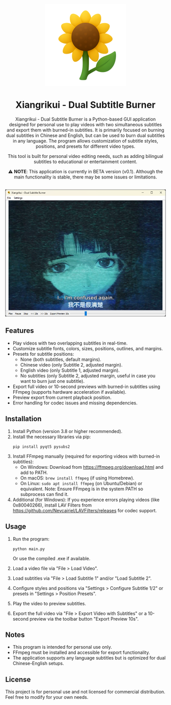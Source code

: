 <div align="center">
  <img src="./assets/img/icon.png" alt="Caniche TXT Aligner" width="256">
</div>

<h1 align="center">Xiangrikui - Dual Subtitle Burner</h1>

<div align="center">
  Xiangrikui - Dual Subtitle Burner is a Python-based GUI application designed for personal use to play videos with two simultaneous subtitles and export them with burned-in subtitles. It is primarily focused on burning dual subtitles in Chinese and English, but can be used to burn dual subtitles in any language. The program allows customization of subtitle styles, positions, and presets for different video types.

This tool is built for personal video editing needs, such as adding bilingual subtitles to educational or entertainment content.

⚠️ **NOTE**: This application is currently in BETA version (v0.1). Although the main functionality is stable, there may be some issues or limitations.
</div>
<br>
<div align="center">
  <img src="./assets/img/screenshot.png" alt="Kindle Screensaver Converter GUI screenshot" width="550">
</div>




## Features

- Play videos with two overlapping subtitles in real-time.
- Customize subtitle fonts, colors, sizes, positions, outlines, and margins.
- Presets for subtitle positions:
  - None (both subtitles, default margins).
  - Chinese video (only Subtitle 2, adjusted margin).
  - English video (only Subtitle 1, adjusted margin).
  - No subtitles (only Subtitle 2, adjusted margin, useful in case you want to burn just one subtitle).
- Export full video or 10-second previews with burned-in subtitles using FFmpeg (supports hardware acceleration if available).
- Preview export from current playback position.
- Error handling for codec issues and missing dependencies.

## Installation

1. Install Python (version 3.8 or higher recommended).
2. Install the necessary libraries via pip:
   ```
   pip install pyqt5 pysubs2
   ```
3. Install FFmpeg manually (required for exporting videos with burned-in subtitles):
   - On Windows: Download from https://ffmpeg.org/download.html and add to PATH.
   - On macOS: `brew install ffmpeg` (if using Homebrew).
   - On Linux: `sudo apt install ffmpeg` (on Ubuntu/Debian) or equivalent.
   Note: Ensure FFmpeg is in the system PATH so subprocess can find it.
4. Additional (for Windows): If you experience errors playing videos (like 0x80040266), install LAV Filters from https://github.com/Nevcairiel/LAVFilters/releases for codec support.

## Usage

1. Run the program:
   ```
   python main.py
   ```
   Or use the compiled .exe if available.

2. Load a video file via "File > Load Video".
3. Load subtitles via "File > Load Subtitle 1" and/or "Load Subtitle 2".
4. Configure styles and positions via "Settings > Configure Subtitle 1/2" or presets in "Settings > Position Presets".
5. Play the video to preview subtitles.
6. Export the full video via "File > Export Video with Subtitles" or a 10-second preview via the toolbar button "Export Preview 10s".

## Notes

- This program is intended for personal use only.
- FFmpeg must be installed and accessible for export functionality.
- The application supports any language subtitles but is optimized for dual Chinese-English setups.

## License

This project is for personal use and not licensed for commercial distribution. Feel free to modify for your own needs.